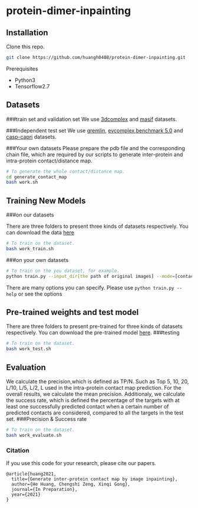 # protein-dimer-inpainting

## Installation

Clone this repo.
```bash
git clone https://github.com/huangh0408/protein-dimer-inpainting.git
```

Prerequisites
* Python3
* Tensorflow2.7


## Datasets

###train set and validation set
We use [3dcomplex](https://shmoo.weizmann.ac.il/elevy/3dcomplexV6/Home.cgi) and [masif](https://github.com/LPDI-EPFL/masif) datasets.

###Independent test set
We use [gremlin](https://shmoo.weizmann.ac.il/elevy/3dcomplexV6/Home.cgi), [evcomplex](https://evcouplings.org/),[benchmark 5.0](https://zlab.umassmed.edu/benchmark/) and [casp-capri](https://predictioncenter.org/download_area/) datasets.

###Your own datasets
Please prepare the pdb file and the corresponding chain file, which are required by our scripts to generate inter-protein and intra-protein contact/distance map.
```bash
# To generate the whole contact/distance map.
cd generate_contact_map
bash work.sh
```


## Training New Models

###on our datasets

There are three folders to present  three kinds of datasets respectively. You can download the data [here](ftp:/202.112.126.139/protein-dimer-inpainting)
```bash
# To train on the dataset.
bash work_train.sh
```

###on your own datasets

```bash
# To train on the you dataset, for example.
python train.py --input_dir[the path of original images] --mode=[contact distance slice] --netsize[128 256 512] 
```
There are many options you can specify. Please use `python train.py --help` or see the options



## Pre-trained weights and test model

There are three folders to present pre-trained for three kinds of datasets respectively. You can download the pre-trained model [here](ftp:/202.112.126.139/protein-dimer-inpainting). 
###testing
```bash
# To train on the dataset.
bash work_test.sh
```

## Evaluation

We calculate the precision,which is defined as TP/N. Such as Top 5, 10, 20, L/10, L/5, L/2, L used in the intra-protein contact map prediction. For the overall results, we calculate the mean precision. Additionaly, we calculate the success rate, which is defined the percentage of the targets with at least one successfully predicted contact when a certain number of predicted contacts are considered, compared to all the targets in the test set.
###Precision & Success rate
```bash
# To train on the dataset.
bash work_evaluate.sh
```

### Citation
If you use this code for your research, please cite our papers.
```
@article{huang2021,
  title={Generate inter-protein contact map by image inpainting},
  author={He Huang, Chengshi Zeng, Xinqi Gong},
  journal={In Preparation},
  year={2021}
}

